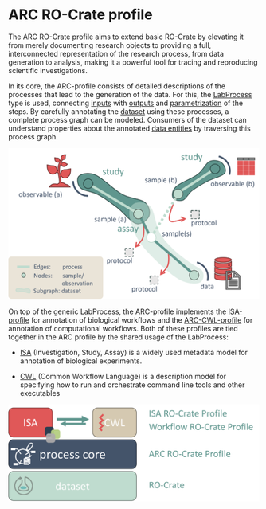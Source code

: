 # ARC RO-Crate profile

The ARC RO-Crate profile aims to extend basic RO-Crate by elevating it from merely documenting research objects to providing a full, interconnected representation of the research process, from data generation to analysis, making it a powerful tool for tracing and reproducing scientific investigations.

In its core, the ARC-profile consists of detailed descriptions of the processes that lead to the generation of the data. For this, the [LabProcess](https://bioschemas.org/types/LabProcess/0.1-DRAFT) type is used, connecting [inputs](https://schema.org/object) with [outputs](https://schema.org/result) and [parametrization](https://bioschemas.org/types/LabProcess/0.1-DRAFT#parameterValue) of the steps. By carefully annotating the [dataset](https://schema.org/Dataset) using these processes, a complete process graph can be modeled. Consumers of the dataset can understand properties about the annotated [data entities](https://schema.org/MediaObject) by traversing this process graph.

![process-graph](./images/arc-process-graph.png)

On top of the generic LabProcess, the ARC-profile implements the [ISA-profile](https://github.com/nfdi4plants/isa-ro-crate-profile) for annotation of biological workflows and the [ARC-CWL-profile](https://github.com/nfdi4plants/arc-cwl-ro-crate-profile) for annotation of computational workflows. Both of these profiles are tied together in the ARC profile by the shared usage of the LabProcess:

- [ISA](https://isa-specs.readthedocs.io/en/latest/isamodel.html) (Investigation, Study, Assay) is a widely used metadata model for annotation of biological experiments.

- [CWL](https://www.commonwl.org/specification/) (Common Workflow Language) is a description model for specifying how to run and orchestrate command line tools and other executables

![profile-stack](./images/arc-ro-crate-profiles.png)
